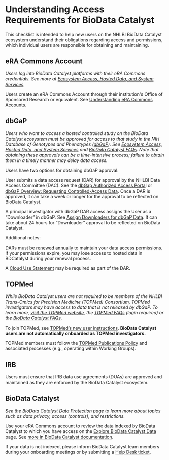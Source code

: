 # Understanding Access Requirements for BioData Catalyst

This checklist is intended to help new users on the NHLBI BioData Catalyst ecosystem understand their obligations regarding access and permissions, which individual users are responsible for obtaining and maintaining.

## eRA Commons Account

_Users log into BioData Catalyst platforms with their eRA Commons credentials. See more at_ [_Ecosystem Access, Hosted Data, and System Services_](https://bdcatalyst.gitbook.io/biodata-catalyst-documentation/#ecosystem-access-hosted-data-and-system-services)_._

Users create an eRA Commons Account through their institution's Office of Sponsored Research or equivalent. See [Understanding eRA Commons Accounts](https://era.nih.gov/register-accounts/understanding-era-commons-accounts.htm).

## dbGaP

_Users who want to access a hosted controlled study on the BioData Catalyst ecosystem must be approved for access to that study in the NIH Database of Genotypes and Phenotypes \(_[_dbGaP_](https://dbgap.ncbi.nlm.nih.gov/aa/wga.cgi?page=login)_\). See_ [_Ecosystem Access, Hosted Data, and System Services_](https://bdcatalyst.gitbook.io/biodata-catalyst-documentation/#ecosystem-access-hosted-data-and-system-services) _and_ [_BioData Catalyst FAQs_](https://bdcatalyst.freshdesk.com/support/search/solutions?term=dbgap)_. Note that obtaining these approvals can be a time-intensive process; failure to obtain them in a timely manner may delay data access._

Users have two options for obtaining dbGaP approval:

User submits a data access request \(DAR\) for approval by the NHLBI Data Access Committee \(DAC\). See the [dbGap Authorized Access Porta](https://dbgap.ncbi.nlm.nih.gov/)l or [dbGaP Overview: Requesting Controlled-Access Data](https://www.ncbi.nlm.nih.gov/projects/gap/cgi-bin/about.html#request-controlled). Once a DAR is approved, it can take a week or longer for the approval to be reflected on BioData Catalyst.

A principal investigator with dbGaP DAR access assigns the User as a “Downloader” in dbGaP. See [Assign Downloaders for dbGaP Data](https://www.youtube.com/watch?v=Yem3OH26kX4). It can take about 24 hours for “Downloader” approval to be reflected on BioData Catalyst.

Additional notes:

DARs must be [renewed annually](https://www.ncbi.nlm.nih.gov/books/NBK153603/#DArequest.i_ve_received_an_email_from_db) to maintain your data access permissions. If your permissions expire, you may lose access to hosted data in BDCatalyst during your renewal process.

A [Cloud Use Statement](https://bdcatalyst.freshdesk.com/support/solutions/articles/60000362863-do-i-need-to-change-anything-in-my-data-access-request-dar-in-order-to-use-biodata-catalyst-) may be required as part of the DAR.

## TOPMed

_While BioData Catalyst users are not required to be members of the NHLBI Trans-Omics for Precision Medicine \(TOPMed\) Consortium, TOPMed investigators may have access to data that is not released by dbGaP. To learn more,_ [_visit the TOPMed website_](https://www.nhlbiwgs.org/topmed-data-access-scientific-community)_, the_ [_TOPMed FAQs_](https://www.nhlbiwgs.org/faqs) _\(login required\) or the_ [_BioData Catalyst FAQs_](https://bdcatalyst.freshdesk.com/support/search/solutions?term=topmed)_._

To join TOPMed, see [TOPMed’s new user instructions](https://www.nhlbiwgs.org/new-user-instructions). **BioData Catalyst users are not automatically onboarded as TOPMed investigators.**

TOPMed members must follow the [TOPMed Publications Policy](https://www.nhlbiwgs.org/topmed-publications-policy) and associated processes \(e.g., operating within Working Groups\).

## IRB

Users must ensure that IRB data use agreements \(DUAs\) are approved and maintained as they are enforced by the BioData Catalyst ecosystem.

## BioData Catalyst

_See the BioData Catalyst_ [_Data Protection_](https://biodatacatalyst.nhlbi.nih.gov/data-protection) _page to learn more about topics such as data privacy, access \(controls\), and restrictions._

Use your eRA Commons account to review the data indexed by BioData Catalyst to which you have access on the [Explore BioData Catalyst Data](https://biodatacatalyst.nhlbi.nih.gov/resources/data) page. See [more in BioData Catalyst documentation](https://bdcatalyst.gitbook.io/biodata-catalyst-documentation/data-access/check-my-access-to-data).

If your data is not indexed, please inform BioData Catalyst team members during your onboarding meetings or by submitting a [Help Desk ticket](https://biodatacatalyst.nhlbi.nih.gov/contact).

